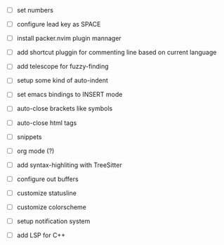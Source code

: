 
- [ ] set numbers
- [ ] configure lead key as SPACE

- [ ] install packer.nvim plugin mannager
- [ ] add shortcut pluggin for commenting line based on current language
- [ ] add telescope for fuzzy-finding

- [ ] setup some kind of auto-indent
- [ ] set emacs bindings to INSERT mode

- [ ] auto-close brackets like symbols
- [ ] auto-close html tags
- [ ] snippets

- [ ] org mode (?)

- [ ] add syntax-highliting with TreeSitter
- [ ] configure out buffers

- [ ] customize statusline
- [ ] customize colorscheme 

- [ ] setup notification system
- [ ] add LSP for C++

